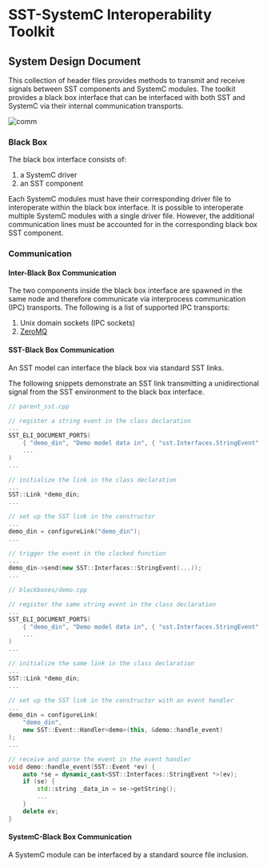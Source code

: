 # SST-SystemC Interoperability Toolkit
## System Design Document

This collection of header files provides methods to transmit and receive signals between SST components and SystemC modules. The toolkit provides a black box interface that can be interfaced with both SST and SystemC via their internal communication transports. 

![comm](https://raw.githubusercontent.com/sabbirahm3d/sstscit/master/docs/comm.png)

### Black Box
The black box interface consists of:
1. a SystemC driver
2. an SST component

Each SystemC modules must have their corresponding driver file to interoperate within the black box interface. It is possible to interoperate multiple SystemC modules with a single driver file. However, the additional communication lines must be accounted for in the corresponding black box SST component.

### Communication

#### Inter-Black Box Communication
The two components inside the black box interface are spawned in the same node and therefore communicate via interprocess communication (IPC) transports. The following is a list of supported IPC transports:
1. Unix domain sockets (IPC sockets)
2. [ZeroMQ](http://api.zeromq.org/4-1:zmq-ipc)

#### SST-Black Box Communication
An SST model can interface the black box via standard SST links.

The following snippets demonstrate an SST link transmitting a unidirectional signal from the SST environment to the black box interface.

```c++
// parent_sst.cpp

// register a string event in the class declaration
...
SST_ELI_DOCUMENT_PORTS(
    { "demo_din", "Demo model data in", { "sst.Interfaces.StringEvent" }},
    ...
)
...

// initialize the link in the class declaration
...
SST::Link *demo_din;
...

// set up the SST link in the constructor
...
demo_din = configureLink("demo_din");
...

// trigger the event in the clocked function
...
demo_din->send(new SST::Interfaces::StringEvent(...));
...

```

```c++
// blackboxes/demo.cpp

// register the same string event in the class declaration
...
SST_ELI_DOCUMENT_PORTS(
    { "demo_din", "Demo model data in", { "sst.Interfaces.StringEvent" }},
    ...
)
...

// initialize the same link in the class declaration
...
SST::Link *demo_din;
...

// set up the SST link in the constructor with an event handler
...
demo_din = configureLink(
    "demo_din",
    new SST::Event::Handler<demo>(this, &demo::handle_event)
);
...

// receive and parse the event in the event handler
void demo::handle_event(SST::Event *ev) {
    auto *se = dynamic_cast<SST::Interfaces::StringEvent *>(ev);
    if (se) {
        std::string _data_in = se->getString();
        ...
    }
    delete ev;
}

```

#### SystemC-Black Box Communication
A SystemC module can be interfaced by a standard source file inclusion.
